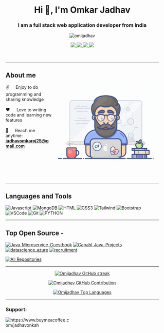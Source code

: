 <h1 align="center">Hi 👋, I'm Omkar Jadhav</h1>
<h3 align="center">I am a full stack web application developer from <b>India</b></h3>

<p align="center"> <img src="https://komarev.com/ghpvc/?username=omijadhav&label=Profile%20views&color=0e75b6&style=flat" alt="omijadhav" /> </p>

<p align="center">
<a href="https://www.linkedin.com/in/omkar-d-jadhav" target="blank">
 <img src="https://img.shields.io/badge/Linkedin-%230A66C2?style=for-the-badge&logo=Linkedin&logoColor=black"/>
</a>
 <a href="https://twitter.com/41omkar" target="blank">
  <img src="https://img.shields.io/badge/Twitter-%231D9BF0?style=for-the-badge&logo=Twitter&logoColor=black"/>
 </a>
 <a href="https://instagram.com/omkarjadhav756" target="blank">
  <img src="https://img.shields.io/badge/Instagram-%23E4405F?style=for-the-badge&logo=Instagram&logoColor=black"/>
 </a>
 <a href="https://discord.gg/Omkar#4759" target="blank">
  <img src="https://img.shields.io/badge/Discord-%235865F2?style=for-the-badge&logo=Discord&logoColor=black"/>
 </a>
</p>
<br />

-----------------------------------------------------------------------------------------------------------------------------
 ## About me
 
<p>
 <img align="right" width="350" src="/assets/programmer.gif" alt="Coding gif" />
  
 ✌️ &emsp; Enjoy to do programming and sharing knowledge <br/><br/>
 ❤️ &emsp; Love to writing code and learning new features<br/><br/>
 📧 &emsp; Reach me anytime: **jadhavomkaroj25@gmail.com**<br/><br/>

</p>
<br/>
<br/>
<br/>
<br/>

-----------------------------------------------------------------------------------------------------------------------------

## Languages and Tools

![Javascript](https://img.shields.io/badge/Javascript-F0DB4F?style=for-the-badge&labelColor=black&logo=javascript&logoColor=F0DB4F)
![MongoDB](https://img.shields.io/badge/MongoDB-4EA94B?style=for-the-badge&logo=mongodb&logoColor=white)
![HTML](https://img.shields.io/badge/HTML5-E34F26?style=for-the-badge&logo=html5&logoColor=white)
![CSS3](https://img.shields.io/badge/CSS3-1572B6?style=for-the-badge&logo=css3&logoColor=white)
![Tailwind](https://img.shields.io/badge/Tailwind_CSS-092749?style=for-the-badge&logo=tailwindcss&logoColor=06B6D4&labelColor=000000)
![Bootstrap](https://img.shields.io/badge/Bootstrap-563D7C?style=for-the-badge&logo=bootstrap&logoColor=white)
![VSCode](https://img.shields.io/badge/Visual_Studio-0078d7?style=for-the-badge&logo=visual%20studio&logoColor=white)
![Git](https://img.shields.io/badge/Git-F05032?style=for-the-badge&logo=git&logoColor=white)
![PYTHON](https://img.shields.io/badge/Python-%233776AB?style=for-the-badge&logo=Python&labelColor=black)

-----------------------------------------------------------------------------------------------------------------------------

## Top Open Source -
[![Java-Microservice-Guestbook](https://github-readme-stats.vercel.app/api/pin/?username=Omijadhav&repo=Java-Microservice-Guestbook&border_color=7F3FBF&bg_color=0D1117&title_color=C9D1D9&text_color=8B949E&icon_color=7F3FBF)](https://github.com/Omijadhav/Java-Microservice-Guestbook)
[![Capabl-Java-Projects](https://github-readme-stats.vercel.app/api/pin/?username=Omijadhav&repo=Capabl-Java-Projects&border_color=7F3FBF&bg_color=0D1117&title_color=C9D1D9&text_color=8B949E&icon_color=7F3FBF)](https://github.com/Omijadhav/Capabl-Java-Projects)
[![datascience_azure](https://github-readme-stats.vercel.app/api/pin/?username=Omijadhav&repo=datascience_azure&border_color=7F3FBF&bg_color=0D1117&title_color=C9D1D9&text_color=8B949E&icon_color=7F3FBF)](https://github.com/Omijadhav/datascience_azure)
[![recruitment](https://github-readme-stats.vercel.app/api/pin/?username=Omijadhav&repo=recruitment&border_color=7F3FBF&bg_color=0D1117&title_color=C9D1D9&text_color=8B949E&icon_color=7F3FBF)](https://github.com/Omijadhav/recruitment)

<p align="left">
  <a href="https://github.com/Omijadhav?tab=repositories" target="_blank"><img alt="All Repositories" title="All Repositories" src="https://img.shields.io/badge/-All%20Repos-2962FF?style=for-the-badge&logo=koding&logoColor=white"/></a>
</p>

-----------------------------------------------------------------------------------------------------------------------------

<p align="center">
  <a href="https://github.com/Omijadhav">
    <img src="https://github-readme-streak-stats.herokuapp.com/?user=Omijadhav&theme=radical&border=7F3FBF&background=0D1117" alt="Omijadhav GitHub streak"/>
  </a>
</p>

<p align="center">
  <a href="https://github.com/Omijadhav">
    <img src="https://github-profile-summary-cards.vercel.app/api/cards/profile-details?username=Omijadhav&theme=radical" alt="Omijadhav GitHub Contribution"/>
  </a>
</p>

<p align="center">
<a href="https://github.com/Omijadhav"><img alt="Omijadhav Top Languages" src="https://denvercoder1-github-readme-stats.vercel.app/api/top-langs/?username=Omijadhav&langs_count=8&layout=compact&theme=react&border_color=7F3FBF&bg_color=0D1117&title_color=F85D7F&icon_color=F8D866" height="192px" width="49.5%"/></a>
</p>

-----------------------------------------------------------------------------------------------------------------------------
<h3 align="left">Support:</h3>
<p><a href="https://www.buymeacoffee.com/jadhavonkah"> <img align="left" src="https://cdn.buymeacoffee.com/buttons/v2/default-yellow.png" height="50" width="210" alt="https://www.buymeacoffee.com/jadhavonkah" /></a></p><br><br>
